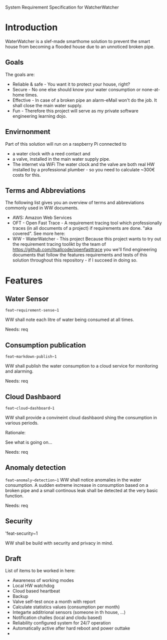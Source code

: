 
<head><link href="oft_spec.css" rel="stylesheet"></link></head>

System Requirement Specification for WatcherWatcher 

# Introduction
WaterWatcher is a slef-made smarthome solution to prevent the smart house from becoming a flooded house due to an unnoticed broken pipe. 

## Goals
The goals are: 
  * Reliable & safe - You want it to protect your house, right?
  * Secure - No one else should know your water consumption or none-at-home times.
  * Effective - In case of a broken pipe an alarm-eMail won't do the job. It shall close the main water supply. 
  * Fun - Therefore this project will serve as my private software engineering learning dojo.

## Envirnonment 
Part of this solution will run on a raspberry Pi connected to 
* a water clock with a reed contact and 
* a valve, installed in the main water supply pipe. 
* The internet via WiFi 
The water clock and the valve are both real HW installed by a professional plumber - so you need to calculate ~300€ costs for this.  

## Terms and Abbreviations
The following list gives you an overview of terms and abbreviations commonly used in WW documents.
  * AWS: Amazon Web Services 
  * OFT - Open Fast Trace - A requirement tracing tool which professionally traces (in all documents of a project) if requirements are done. "aka covered". See more here:   
  * WW - WaterWatcher - This project 
  Because this project wants to try out the requirement tracing toolikt by the team of https://github.com/itsallcode/openfasttrace you we'll find engineering documents that follow the features requirements and tests of this solution throughout this repository - if I succeed in doing so. 
  
   

# Features

## Water Sensor 
`feat~requirement-sense~1`

WW shall note each litre of water being consumed at all times. 

Needs: req

## Consumption publication  
`feat~markdown-publish~1`

WW shall publish the water consumption to a cloud service for monitoring and alarming. 

Needs: req

## Cloud Dashbaord 
`feat~cloud~dashboard~1`

WW shall provide a convineint cloud dashbaord shing the consumption in various periods.  

Rationale:

See what is going on...

Needs: req

## Anomaly detection 
`feat~anomaly~detection~1`
WW shall notice anomalies in the water consumption. A sudden extreme increase in consumption based on a broken pipe and a small continous leak shall be detected at the very basic function. 

Needs: req

## Security 
'feat-security~1

WW shall be build with security and privacy in mind. 


## Draft
List of items to be worked in here: 
- Awareness of working modes
- Local HW watchdog
- Cloud based heartbeat 
- Backup 
- Valve self-test once a month with report 
- Calculate statistics values (consumption per month) 
- Integarte additrional sensors (someone in th house, ...) 
- Notification challes (local and clodu based) 
- Reliability configured system for 24/7 operation
- Automatically active after hard reboot and power outtake 
- 


